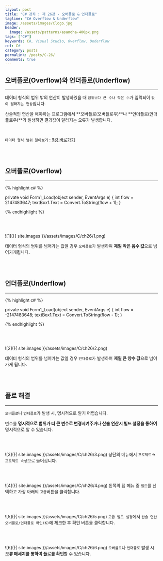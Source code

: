 ```yaml
---
layout: post
title: "C# 강좌 : 제 26강 - 오버플로 & 언더플로"
tagline: "C# Overflow & Underflow"
image: /assets/images/Clogo.jpg
header:
  image: /assets/patterns/asanoha-400px.png
tags: ["C#"]
keywords: C#, Visual Studio, Overflow, Underflow
ref: C#
category: posts
permalink: /posts/C-26/
comments: true
---
```


## 오버플로(Overflow)와 언더플로(Underflow) ##
----------

데이터 형식의 범위 밖의 연산이 발생하였을 때 `범위보다 큰 수나 작은 수`가 입력되어 `값이 달라지는 현상`입니다.

산술적인 연산을 해야하는 프로그램에서 **오버플로(오버플로우)**나 **언더플로(언더플로우)**가 발생하면 결과값이 달라지는 오류가 발생합니다.

<br>

`데이터 형식 범위 알아보기` : [9강 바로가기][9강]

<br>
<br>

## 오버플로(Overflow) ##
---------

{% highlight c# %}

private void Form1_Load(object sender, EventArgs e)
{
    int flow = 2147483647;
    textBox1.Text = Convert.ToString(flow + 1);
}

{% endhighlight %}

<br>
<br>

![1]({{ site.images }}/assets/images/C/ch26/1.png)

데이터 형식의 범위를 넘어가는 값일 경우 `오버플로`가 발생하여 **제일 작은 음수 값**으로 넘어가게됩니다.

<br>
<br>

## 언더플로(Underflow) ##
---------

{% highlight c# %}

private void Form1_Load(object sender, EventArgs e)
{
    int flow = -2147483648;
    textBox1.Text = Convert.ToString(flow - 1);
}

{% endhighlight %}

<br>
<br>

![2]({{ site.images }}/assets/images/C/ch26/2.png)

데이터 형식의 범위를 넘어가는 값일 경우 `언더플로`가 발생하여 **제일 큰 양수 값**으로 넘어가게 됩니다.

<br>
<br>

## 플로 해결 ##
--------

`오버플로`나 `언더플로`가 발생 시, 명시적으로 알기 어렵습니다.

변수를 **명시적으로 범위가 더 큰 변수로 변경시켜주거나 산술 연산시 빌드 설정을 통하여** 명시적으로 알 수 있습니다.

<br>
<br>

![3]({{ site.images }}/assets/images/C/ch26/3.png)
상단의 메뉴에서 `프로젝트`→`프로젝트 속성`으로 들어갑니다.

<br>
<br>

![4]({{ site.images }}/assets/images/C/ch26/4.png)
왼쪽의 탭 메뉴 중 `빌드`를 선택하고 가장 아래의 `고급`버튼을 클릭합니다.

<br>
<br>

![5]({{ site.images }}/assets/images/C/ch26/5.png)
`고급 빌드 설정`에서 `산술 연산 오버플로/언더플로 확인(K)`에 체크한 후 확인 버튼을 클릭합니다.

<br>
<br>

![6]({{ site.images }}/assets/images/C/ch26/6.png)
`오버플로`나 `언더플로` 발생 시 **오류 메세지를 통하여 플로를 확인**할 수 있습니다.

[9강]: https://076923.github.io/posts/C-9/
